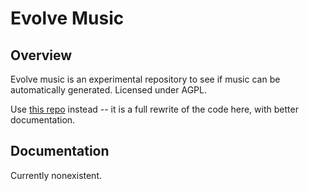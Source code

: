 Evolve Music
====================

Overview
---------------------
Evolve music is an experimental repository to see if music can be automatically generated.  Licensed under AGPL.

Use [this repo](http://www.github.com/vikparuchuri/evolve-music2) instead -- it is a full rewrite of the code here, with better documentation.

Documentation
---------------------
Currently nonexistent.
